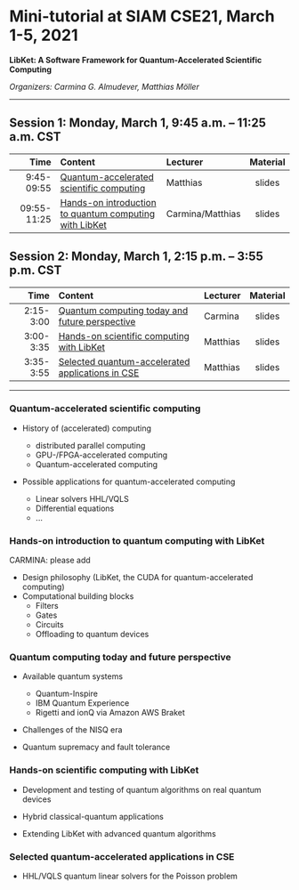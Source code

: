 # Mini-tutorial at SIAM CSE21, March 1-5, 2021

**LibKet: A Software Framework for Quantum-Accelerated Scientific Computing**

*Organizers: Carmina G. Almudever, Matthias Möller*

---

## Session 1: Monday, March 1, 9:45 a.m. – 11:25 a.m. CST

| Time        | Content                                                                                   | Lecturer | Material |
| ----------: | :---------------------------------------------------------------------------------------- | :------- | :------: |
|  9:45-09:55 | [Quantum-accelerated scientific computing](#quantum-accelerated-scientific-computing)     | Matthias | slides   |
| 09:55-11:25 | [Hands-on introduction to quantum computing with LibKet](#hands-on-introduction-to-quantum-computing-with-libket) | Carmina/Matthias  | slides   |

## Session 2: Monday, March 1, 2:15 p.m. – 3:55 p.m. CST 

| Time        | Content                                                                                                       | Lecturer | Material |
| ----------: | :------------------------------------------------------------------------------------------------------------ | :------- | :------: |
|  2:15-3:00  | [Quantum computing today and future perspective](#quantum-computing-today-and-future-perspective)             | Carmina  | slides   |
|  3:00-3:35  | [Hands-on scientific computing with LibKet](#hands-on-scientific-computing-with-libket)                       | Matthias | slides   |
|  3:35-3:55  | [Selected quantum-accelerated applications in CSE](#selected-quantum-accelerated-applications-in-cse)         | Matthias | slides   |

---

### Quantum-accelerated scientific computing

* History of (accelerated) computing
  * distributed parallel computing
  * GPU-/FPGA-accelerated computing
  * Quantum-accelerated computing
  
* Possible applications for quantum-accelerated computing
  * Linear solvers HHL/VQLS
  * Differential equations
  * ...

### Hands-on introduction to quantum computing with LibKet

CARMINA: please add
* Design philosophy (LibKet, the CUDA for quantum-accelerated computing)
* Computational building blocks
  * Filters
  * Gates
  * Circuits
  * Offloading to quantum devices

### Quantum computing today and future perspective

* Available quantum systems
  * Quantum-Inspire
  * IBM Quantum Experience
  * Rigetti and ionQ via Amazon AWS Braket

* Challenges of the NISQ era

* Quantum supremacy and fault tolerance

### Hands-on scientific computing with LibKet

* Development and testing of quantum algorithms on real quantum devices

* Hybrid classical-quantum applications

* Extending LibKet with advanced quantum algorithms

### Selected quantum-accelerated applications in CSE

* HHL/VQLS quantum linear solvers for the Poisson problem
